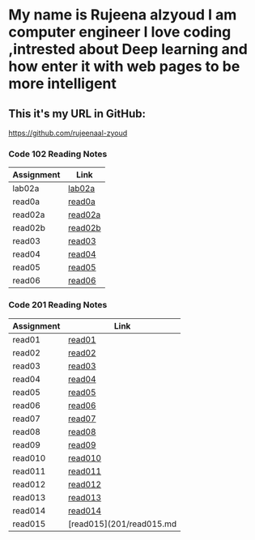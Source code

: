 # My name is Rujeena alzyoud  I am computer engineer I love coding ,intrested about Deep learning and how enter it with web pages to be more intelligent 

## This it's my URL in GitHub:
https://github.com/rujeenaal-zyoud

### Code 102 Reading Notes


| Assignment   |  Link                 |
| -----------  | -----------           |
|lab02a        |  [lab02a](102/lab02a.md)  |
| read0a       |[read0a](102/read0a.md)    |
| read02a      |  [read02a](102/read02a.md)|
| read02b      | [read02b](102/read02b.md) |
| read03       |  [read03](102/read03.md)  |
| read04       |  [read04](102/read04.md)  |
| read05       |  [read05](102/read05.md)  |
| read06       |  [read06](102/read06.md)  |





### Code 201 Reading Notes 

| Assignment   |  Link                    |
| -----------  | -----------              |
|read01        | [read01](201/read01.md)  |
|read02        | [read02](201/read02.md)  |
|read03        | [read03](201/read03.md)  |
|read04        | [read04](201/read04.md)  |
|read05        | [read05](201/read05.md)  |
|read06        | [read06](201/read06.md)  |
|read07        | [read07](201/read07.md)  |
|read08        | [read08](201/read08.md)  |
|read09        | [read09](201/read09.md)  |
|read010        | [read010](201/read010.md)|
|read011        | [read011](201/read011.md)|
|read012        | [read012](201/read012.md)|
|read013        | [read013](201/read013.md)|
|read014        | [read014](201/read014.md)|
|read015        | [read015](201/read015.md |